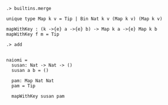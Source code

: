 ```ucm:hide
.> builtins.merge
```

```unison
unique type Map k v = Tip | Bin Nat k v (Map k v) (Map k v)

mapWithKey : (k ->{e} a ->{e} b) -> Map k a ->{e} Map k b
mapWithKey f m = Tip
```

```ucm
.> add
```

```unison

naiomi = 
  susan: Nat -> Nat -> ()
  susan a b = ()
  
  pam: Map Nat Nat
  pam = Tip
  
  mapWithKey susan pam
  
```
